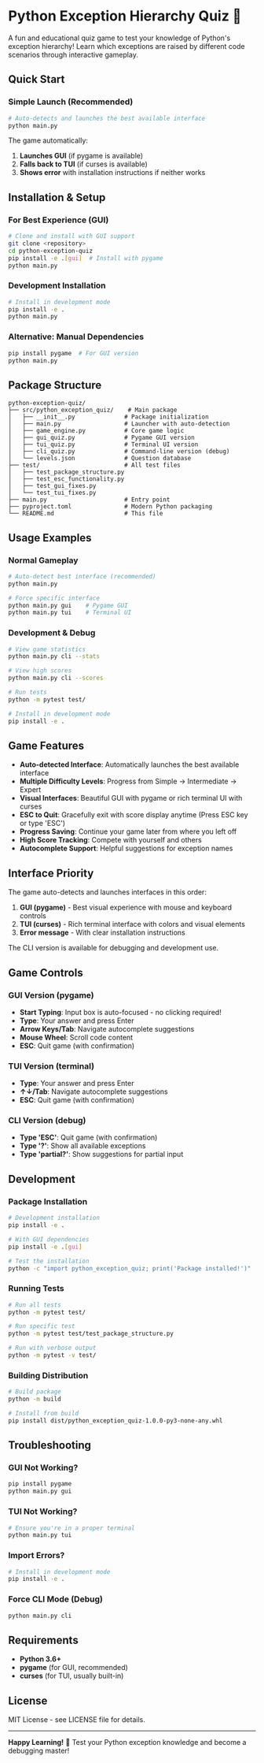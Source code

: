 # Python Exception Hierarchy Quiz 🐍

A fun and educational quiz game to test your knowledge of Python's exception hierarchy! Learn which exceptions are raised by different code scenarios through interactive gameplay.

## Quick Start

### Simple Launch (Recommended)
```bash
# Auto-detects and launches the best available interface
python main.py
```

The game automatically:
1. **Launches GUI** (if pygame is available)
2. **Falls back to TUI** (if curses is available) 
3. **Shows error** with installation instructions if neither works

## Installation & Setup

### For Best Experience (GUI)
```bash
# Clone and install with GUI support
git clone <repository>
cd python-exception-quiz
pip install -e .[gui]  # Install with pygame
python main.py
```

### Development Installation
```bash
# Install in development mode
pip install -e .
python main.py
```

### Alternative: Manual Dependencies
```bash
pip install pygame  # For GUI version
python main.py
```

## Package Structure

```
python-exception-quiz/
├── src/python_exception_quiz/    # Main package
│   ├── __init__.py              # Package initialization
│   ├── main.py                  # Launcher with auto-detection
│   ├── game_engine.py           # Core game logic
│   ├── gui_quiz.py              # Pygame GUI version
│   ├── tui_quiz.py              # Terminal UI version
│   ├── cli_quiz.py              # Command-line version (debug)
│   └── levels.json              # Question database
├── test/                        # All test files
│   ├── test_package_structure.py
│   ├── test_esc_functionality.py
│   ├── test_gui_fixes.py
│   └── test_tui_fixes.py
├── main.py                      # Entry point
├── pyproject.toml               # Modern Python packaging
└── README.md                    # This file
```

## Usage Examples

### Normal Gameplay
```bash
# Auto-detect best interface (recommended)
python main.py

# Force specific interface
python main.py gui    # Pygame GUI
python main.py tui    # Terminal UI
```

### Development & Debug
```bash
# View game statistics
python main.py cli --stats

# View high scores
python main.py cli --scores

# Run tests
python -m pytest test/

# Install in development mode
pip install -e .
```

## Game Features

- **Auto-detected Interface**: Automatically launches the best available interface
- **Multiple Difficulty Levels**: Progress from Simple → Intermediate → Expert  
- **Visual Interfaces**: Beautiful GUI with pygame or rich terminal UI with curses
- **ESC to Quit**: Gracefully exit with score display anytime (Press ESC key or type 'ESC')
- **Progress Saving**: Continue your game later from where you left off
- **High Score Tracking**: Compete with yourself and others
- **Autocomplete Support**: Helpful suggestions for exception names

## Interface Priority

The game auto-detects and launches interfaces in this order:

1. **GUI (pygame)** - Best visual experience with mouse and keyboard controls
2. **TUI (curses)** - Rich terminal interface with colors and visual elements  
3. **Error message** - With clear installation instructions

The CLI version is available for debugging and development use.

## Game Controls

### GUI Version (pygame)
- **Start Typing**: Input box is auto-focused - no clicking required!
- **Type**: Your answer and press Enter
- **Arrow Keys/Tab**: Navigate autocomplete suggestions  
- **Mouse Wheel**: Scroll code content
- **ESC**: Quit game (with confirmation)

### TUI Version (terminal)
- **Type**: Your answer and press Enter
- **↑↓/Tab**: Navigate autocomplete suggestions
- **ESC**: Quit game (with confirmation)

### CLI Version (debug)
- **Type 'ESC'**: Quit game (with confirmation)
- **Type '?'**: Show all available exceptions
- **Type 'partial?'**: Show suggestions for partial input

## Development

### Package Installation
```bash
# Development installation
pip install -e .

# With GUI dependencies
pip install -e .[gui]

# Test the installation
python -c "import python_exception_quiz; print('Package installed!')"
```

### Running Tests
```bash
# Run all tests
python -m pytest test/

# Run specific test
python -m pytest test/test_package_structure.py

# Run with verbose output
python -m pytest -v test/
```

### Building Distribution
```bash
# Build package
python -m build

# Install from build
pip install dist/python_exception_quiz-1.0.0-py3-none-any.whl
```

## Troubleshooting

### GUI Not Working?
```bash
pip install pygame
python main.py gui
```

### TUI Not Working?
```bash
# Ensure you're in a proper terminal
python main.py tui
```

### Import Errors?
```bash
# Install in development mode
pip install -e .
```

### Force CLI Mode (Debug)
```bash
python main.py cli
```

## Requirements

- **Python 3.6+**
- **pygame** (for GUI, recommended)
- **curses** (for TUI, usually built-in)

## License

MIT License - see LICENSE file for details.

---

**Happy Learning!** 🚀 Test your Python exception knowledge and become a debugging master!